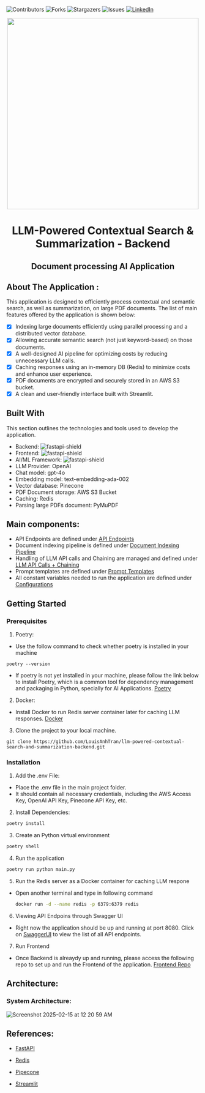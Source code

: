 ![Contributors][contributors-shield]
![Forks][forks-shield]
![Stargazers][stars-shield]
![Issues][issues-shield]
[![LinkedIn][linkedin-shield]](https://www.linkedin.com/in/louisanhtran/)



<!-- Logo of website -->
<div align="center">

  <img src="https://effvision.com/wp-content/uploads/2024/06/artificial-intelligence-new-technology-science-futuristic-abstract-human-brain-ai-technology-cpu-central-processor-unit-chipset-big-data-machine-learning-cyber-mind-domination-generative-ai-scaled-1.jpg" width="500">

</div>

<!-- Introduction of project -->

<div align="center">
  
# LLM-Powered Contextual Search & Summarization - Backend

</div>

<h2 align="center" style="text-decoration: none;">Document processing AI Application</h2>

## About The Application :

This application is designed to efficiently process contextual and semantic search, as well as summarization, on large PDF documents. The list of main features offered by the application is shown below:

- [x] Indexing large documents efficiently using parallel processing and a distributed vector database.
- [x] Allowing accurate semantic search (not just keyword-based) on those documents.
- [x] A well-designed AI pipeline for optimizing costs by reducing unnecessary LLM calls.
- [x] Caching responses using an in-memory DB (Redis) to minimize costs and enhance user experience.
- [x] PDF documents are encrypted and securely stored in an AWS S3 bucket.
- [x] A clean and user-friendly interface built with Streamlit.

## Built With

This section outlines the technologies and tools used to develop the application.

* Backend: ![fastapi-shield][fastapi-shield]
* Frontend: ![fastapi-shield][streamlit-shield]
* AI/ML Framework: ![fastapi-shield][langchain-shield]
* LLM Provider: OpenAI
* Chat model: gpt-4o
* Embedding model: text-embedding-ada-002
* Vector database: Pinecone
* PDF Document storage: AWS S3 Bucket
* Caching: Redis
* Parsing large PDFs document: PyMuPDF

## Main components:

- API Endpoints are defined under [API Endpoints](https://github.com/LouisAnhTran/llm-powered-contextual-search-and-summarization-backend/blob/main/src/api/v1/app.py)
- Document indexing pipeline is defined under [Document Indexing Pipeline](https://github.com/LouisAnhTran/llm-powered-contextual-search-and-summarization-backend/blob/main/src/gen_ai/rag/doc_processing.py)
- Handling of LLM API calls and Chaining are managed and defined under [LLM API Calls + Chaining](https://github.com/LouisAnhTran/llm-powered-contextual-search-and-summarization-backend/blob/main/src/gen_ai/rag/chat_processing.py)
- Prompt templates are defined under [Prompt Templates](https://github.com/LouisAnhTran/llm-powered-contextual-search-and-summarization-backend/blob/main/src/gen_ai/rag/prompt_template.py)
- All constant variables needed to run the application are defined under [Configurations](https://github.com/LouisAnhTran/llm-powered-contextual-search-and-summarization-backend/blob/main/src/config.py)

<!-- GETTING STARTED -->
## Getting Started


### Prerequisites

1. Poetry:
  - Use the follow command to check whether poetry is installed in your machine
```
poetry --version
```
  - If poetry is not yet installed in your machine, please follow the link below to install Poetry, which is a common tool for dependency management and packaging in Python, specially for AI Applications.
[Poetry](https://python-poetry.org/docs/)

2. Docker:
  - Install Docker to run Redis server container later for caching LLM responses.
[Docker](https://docs.docker.com/engine/install/)

3. Clone the project to your local machine.

  ``` 
  git clone https://github.com/LouisAnhTran/llm-powered-contextual-search-and-summarization-backend.git
  ```


### Installation

1. Add the .env File:
- Place the .env file in the main project folder.
- It should contain all necessary credentials, including the AWS Access Key, OpenAI API Key, Pinecone API Key, etc.

2. Install Dependencies:
  ```sh
  poetry install
  ```

3. Create an Python virtual environment 

  ```sh
  poetry shell
  ```

4. Run the application
  ```sh
  poetry run python main.py   
  ```

5. Run the Redis server as a Docker container for caching LLM respone
- Open another terminal and type in following command
  ```sh
  docker run -d --name redis -p 6379:6379 redis      
  ```

6. Viewing API Endpoins through Swagger UI
- Right now the application should be up and running at port 8080. Click on [SwaggerUI](http://localhost:8080/docs) to view the list of all API endpoints.

7. Run Frontend
- Once Backend is alreaydy up and running, please access the following repo to set up and run the Frontend of the application. [Frontend Repo](https://github.com/LouisAnhTran/llm-powered-contextual-search-and-summarization-frontend)


## Architecture: 

### System Architecture:
   
![Screenshot 2025-02-15 at 12 20 59 AM](https://github.com/user-attachments/assets/6c1596c7-355a-45a2-8844-8c2f2f243850)


<!-- ACKNOWLEDGMENTS -->
## References:

- [FastAPI](https://fastapi.tiangolo.com/)

- [Redis](https://redis.io/)

- [Pipecone](https://www.pinecone.io/)

- [Streamlit](https://streamlit.io/)



<!-- MARKDOWN LINKS & IMAGES -->
<!-- https://www.markdownguide.org/basic-syntax/#reference-style-links -->
[contributors-shield]: https://img.shields.io/github/contributors/othneildrew/Best-README-Template.svg?style=for-the-badge
[contributors-url]: https://github.com/othneildrew/Best-README-Template/graphs/contributors
[forks-shield]: https://img.shields.io/github/forks/othneildrew/Best-README-Template.svg?style=for-the-badge
[forks-url]: https://github.com/othneildrew/Best-README-Template/network/members
[stars-shield]: https://img.shields.io/github/stars/othneildrew/Best-README-Template.svg?style=for-the-badge
[stars-url]: https://github.com/othneildrew/Best-README-Template/stargazers
[issues-shield]: https://img.shields.io/github/issues/othneildrew/Best-README-Template.svg?style=for-the-badge
[issues-url]: https://github.com/othneildrew/Best-README-Template/issues
[license-shield]: https://img.shields.io/github/license/othneildrew/Best-README-Template.svg?style=for-the-badge
[license-url]: https://github.com/othneildrew/Best-README-Template/blob/master/LICENSE.txt
[linkedin-shield]: https://img.shields.io/badge/-LinkedIn-black.svg?style=for-the-badge&logo=linkedin&colorB=555
[linkedin-url]: https://linkedin.com/in/othneildrew
[product-screenshot]: images/screenshot.png


[fastapi-shield]: https://img.shields.io/badge/FastAPI-005571?style=for-the-badge&logo=fastapi
[streamlit-shield]: https://img.shields.io/badge/-Streamlit-FF4B4B?style=flat&logo=streamlit&logoColor=white
[langchain-shield]: https://img.shields.io/badge/LangChain-ffffff?logo=langchain&logoColor=green











